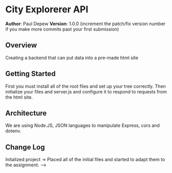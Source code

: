 # City Explorerer API

**Author**: Paul Depew
**Version**: 1.0.0 (increment the patch/fix version number if you make more commits past your first submission)

## Overview
Creating a backend that can put data into a pre-made html site

## Getting Started
First you must install all of the root files and set up your tree correctly. Then initialize your files and server.js and configure it to respond to requests from the html site.

## Architecture
We are using Node.JS, JSON languages to manipulate Express, cors and dotenv. 

## Change Log
Initalized project -> Placed all of the initial files and started to adapt them to the assignment.
-->
